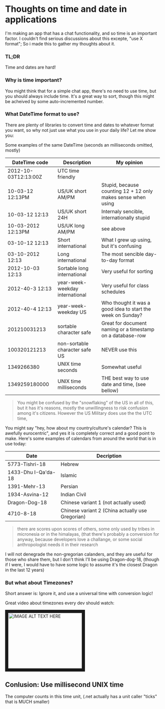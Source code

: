 # Thoughts on time and date in applications
I'm making an app that has a chat functionality, and so time is an important factor. I couldn't find serious discussions about this excepte, "use X format"; So i made this to gather my thoughts about it.

### TL;DR
Time and dates are hard!

### Why is time important?
You might think that for a simple chat app, there's no need to use time, but you should always include time. It's a great way to sort, though this might be acheived by some auto-incremented number.

### What DateTime format to use?
There are plenty of libraries to convert time and dates to whatever format you want, so why not just use what you use in your daily life? Let me show you:

Some examples of the same DateTime (seconds an milliseconds omitted, mostly)

DateTime code | Description | My opinion 
--- | --- | ---
2012-10-03T12:13:00Z | UTC time friendly
10-03-12 12:13PM | US/UK short AM/PM | Stupid, because counting 12 + 12 only makes sense when using 
10-03-12 12:13 | US/UK short 24H | Internaly sencible, internationally stupid
10-03-2012 12:13PM | US/UK long AM/PM | see above
03-10-12 12:13 | Short international | What I grew up using, but it's confusing
03-10-2012 12:13 | Long international | The most sencible day-to-day format
2012-10-03 12:13 | Sortable long international | Very useful for sorting
2012-40-3 12:13 | year-week-weekday international | Very useful for class schedules
2012-40-4 12:13 | year-week-weekday US | Who thought it was a good idea to start the week on Sunday?
201210031213 | sortable character safe | Great for document naming or a timestamp on a database-row
100320121213 | non-sortable character safe US | NEVER use this
1349266380 | UNIX time seconds | Somewhat useful
1349259180000 | UNIX time milliseconds | THE best way to use date and time, (see bellow)


> You might be confused by the "snowflaking" of the US in all of this, but it has it's reasons, mostly the unwillingness to risk confusion among it's citizens. However the US Military does use the the UTC time, 

You might say "hey, how about my country/culture's calendar? This is awefully eurocentric", and yes it is completely correct and a good point to make. Here's some examples of calendars from around the world that is in use today:

Date | Decription
--- | --- 
5773-Tishri-18 | Hebrew
1433-Dhu I-Qa'da-18 | Islamic
1391-Mehr-13 | Persian
1934-Asvina-12 | Indian Civil
Dragon-Dog-18 | Chinese variant 1 (not actually used)
4710-8-18 | Chinese variant 2 (China actually use Gregorian)

> there are scores upon scores of others, some only used by tribes in micronesia or in the himalayas, (that there's probably a conversion for anyway, because developers love a challange, or some social anthropologist needs it in their research

I will not denegrade the non-gregorian calanders, and they are useful for those who share them, but I don't think I'll be using Dragon-dog-18, (though if I were, I would have to have some logic to assume it's the closest Dragon in the last 12 years)

### But what about Timezones?
Short answer is: Ignore it, and use a universal time with conversion logic!

Great video about timezones every dev should watch:

<a href="http://www.youtube.com/watch?feature=player_embedded&v=-5wpm-gesOY" target="_blank"><img src="http://img.youtube.com/vi/-5wpm-gesOY/0.jpg" alt="IMAGE ALT TEXT HERE" width="240" height="180" border="10" /></a>

## Conlusion: Use millisecond UNIX time
The computer counts in this time unit, (.net actually has a unit caller "ticks" that is MUCH smaller)

